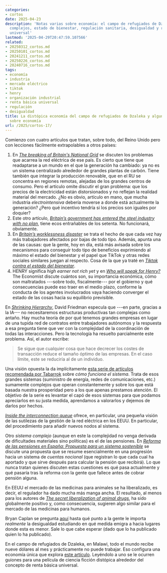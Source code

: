 ```yaml
---
categories:
- cortos
date: 2025-04-23
description: 'Notas varias sobre economía: el campo de refugiados de Dzaleka, sistemas
  complejos, estado de bienestar, regulación sanitaria, desigualdad y renta básica
  universal'
lastmod: '2025-04-29T20:47:59.107566'
related:
- 20250312_cortos.md
- 20250101_cortos.md
- 20241211_cortos.md
- 20250226_cortos.md
- 20240716_cortos.md
tags:
- economía
- industria
- mercado eléctrico
- tiktok
- henry
- organización industrial
- renta básica universal
- regulación
- desigualdad
title: La distópica economía del campo de refugiados de Dzaleka y algunas otras notas
  sobre economía
url: /2025/cortos-17/
---
```


Comienzo con cuatro artículos que tratan, sobre todo, del Reino Unido pero con lecciones fácilmente extrapolables a otros países:
1. En [_The breaking of Britain's National Grid_](https://www.worksinprogress.news/p/the-breaking-of-britains-national) se discuten los problemas que acarrea la red eléctrica de ese país. Es cierto que tiene que readaptarse a un mundo en el que la generación ha cambiado: ya no es un sistema centralizado alrededor de grandes plantas de carbón. Tiene también que integrar la producción renovable, que en el RU se concentra en regiones remotas, alejadas de los grandes centros de consumo. Pero el artículo omite discutir el gran problema: que los precios de la electricidad están distorsionados y no reflejan la realidad material del mercado. ¿No es obvio, artículo en mano, que mucha industria _electrointensiva_ debería moverse a donde está actualmente la generación? ¿Pero qué incentivo tendría si los precios son iguales por doquier?
1. Este otro artículo, [_Britain’s government has entered the steel industry with no plan_](https://www.economist.com/britain/2025/04/16/britains-government-has-entered-the-steel-industry-with-no-plan), tiene ecos entrañables de los setenta. No funcionará, obviamente.
1. En [_Britain’s worklessness disaster_](https://www.economist.com/britain/2025/03/13/britains-worklessness-disaster) se trata el hecho de que cada vez hay más trabajadores afectados por bajas de todo tipo. Además, apunta una de las causas: que la gente, hoy en día, está más avisada sobre los mecanismos para conseguir todo tipo de beneficios exprimiendo al máximo el estado del bienestar y el papel que TikTok y otras redes sociales similares juegan al respecto. Cosa de la que ya traté en [_Tiktok contra el estado del bienestar_](/2025/tiktok-estado-bienestar/).
1. HENRY significa _high earner not rich yet_ y en [_Who will speak for Henry?_](https://www.economist.com/britain/2025/03/26/who-will-speak-for-henry) The Economist discute cuántos son, su importancia económica, cómo son maltratados ---sobre todo, fiscalmente--- por el gobierno y qué consecuencias puede eso traer en el medio plazo, conforme la conducta de los agentes involucrados vaya haciendo converger el estado de las cosas hacia su equilibrio previsible.

En [_Shrinking Hierarchy_](https://daviddfriedman.substack.com/p/shrinking-hierarchy), David Friedman especula que ---en parte, gracias a la IA--- no necesitaremos estructuras productivas tan complejas como antaño. Hay mucha teoría de por qué tenemos grandes empresas en lugar de una tupida red de contratos entre trabajadores autónomos y la respuesta a esa pregunta tiene que ver con la complejidad de la coordinación de todas las interacciones. Pero la tecnología ha resuelto parcialmente este problema. Así, el autor escribe:

> Se sigue que cualquier cosa que hace decrecer los costes de transacción reduce el tamaño óptimo de las empresas. En el caso límite, este se reduciría al de un individuo.

Una visión opuesta la da implícitamente [esta serie de artículos recomendada por Tabarrok](https://marginalrevolution.com/marginalrevolution/2025/02/how-the-system-works.html) sobre _cómo funciona el sistema_. Trata de esos grandes sistemas (suministro de energía, redes de comunicaciones, etc.) sumamente complejos que operan constantemente y sobre los que está basada nuestra prosperidad pero a los que apenas prestamos atención. El objetivo de la serie es levantar el capó de esos sistemas para que podamos apreciarlos en su justa medida, aprendamos a valorarlos y dejemos de darlos por hechos.

[_Inside the interconnection queue_](https://www.construction-physics.com/p/inside-the-interconnection-queue) ofrece, en particular, una pequeña visión de las sutilezas de la gestión de la red eléctrica en los EEUU. En particular, del procedimiento para añadir nuevos nodos al sistema.

Otro _sistema complejo_ (aunque en este la complejidad no venga derivada de dificultades materiales sino políticas) es el de las pensiones.
En [_Reforma de las pensiones en España: Propuesta para un sistema sostenible_](https://lapromesageneracional.substack.com/p/reforma-de-las-pensiones-en-espana)
se discute una propuesta que se resume esencialmente en una progresión hacia un sistema de _cuentas nocional_ (que registran lo que cada cual ha aportado y que sirve después para calcular la pensión que recibirá). Lo que nunca tratan quienes discuten estas cuestiones es qué pasa actualmente y qué pasaría tras la reforma con la gente que fallece antes de cobrar pensión alguna.

En EEUU el mercado de las medicinas para animales se ha liberalizado, es decir, el regulador ha dado mucha más manga ancha. El resultado, al menos para los autores de
[_The secret liberalization of animal drugs_](https://www.worksinprogress.news/p/the-secret-liberalization-of-animal),
ha sido globalmente positivo y, como consecuencia, sugieren algo similar para el mercado de las medicinas para humanos.

Bryan Caplan se pregunta [aquí](https://www.betonit.ai/p/people-barely-care-about-equality) hasta qué punto a la gente le importa _realmente_ la desigualdad estudiando en qué medida emigra a hacia lugares donde esta es menor. Sale lo que cabe esperar (dado que lo ha publicado quien lo ha publicado).

En el campo de refugiados de Dzaleka, en Malawi, todo el mundo recibe nueve dólares al mes y prácticamente no puede trabajar. Eso configura una economía única que explora [este artículo](https://www.economist.com/finance-and-economics/2025/04/03/what-a-refugee-camp-reveals-about-economics). Leyéndolo a uno se le ocurren guiones para una película de ciencia ficción distópica alrededor del concepto de renta básica universal.